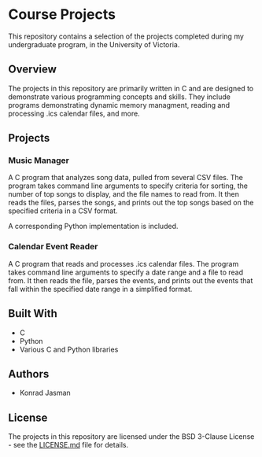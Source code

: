 # Course Projects

This repository contains a selection of the projects completed during my undergraduate program, in the University of Victoria.

## Overview

The projects in this repository are primarily written in C and are designed to demonstrate various programming concepts and skills. They include programs demonstrating dynamic memory managment, reading and processing .ics calendar files, and more.

## Projects

### Music Manager

A C program that analyzes song data, pulled from several CSV files. The program takes command line arguments to specify criteria for sorting, the number of top songs to display, and the file names to read from. It then reads the files, parses the songs, and prints out the top songs based on the specified criteria in a CSV format.

A corresponding Python implementation is included.

### Calendar Event Reader

A C program that reads and processes .ics calendar files. The program takes command line arguments to specify a date range and a file to read from. It then reads the file, parses the events, and prints out the events that fall within the specified date range in a simplified format.

## Built With

- C
- Python
- Various C and Python libraries

## Authors

- Konrad Jasman

## License

The projects in this repository are licensed under the BSD 3-Clause License - see the [LICENSE.md](LICENSE.md) file for details.
